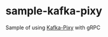 # sample-kafka-pixy

Sample of using [Kafka-Pixy](https://github.com/mailgun/kafka-pixy) with gRPC


